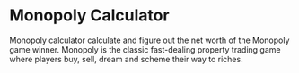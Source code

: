 # Monopoly Calculator

Monopoly calculator calculate and figure out the net worth of the Monopoly game winner. Monopoly is the classic fast-dealing property trading game where players buy, sell, dream and scheme their way to riches. 

